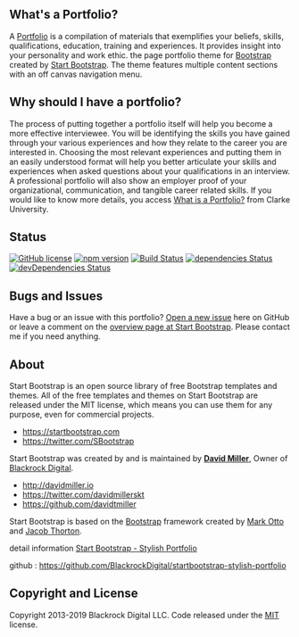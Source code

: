 ## What's a Portfolio?

A [Portfolio](https://satoshi0125.github.io/)  is a compilation of materials that exemplifies your beliefs, skills, qualifications, education, training and experiences. It provides insight into your personality and work ethic.
the page portfolio theme for [Bootstrap](http://getbootstrap.com/) created by [Start Bootstrap](http://startbootstrap.com/). The theme features multiple content sections with an off canvas navigation menu.

## Why should I have a portfolio?
The process of putting together a portfolio itself will help you become a more effective interviewee. You will be identifying the skills you have gained through your various experiences and how they relate to the career you are interested in. Choosing the most relevant experiences and putting them in an easily understood format will help you better articulate your skills and experiences when asked questions about your qualifications in an interview. A professional portfolio will also show an employer proof of your organizational, communication, and tangible career related skills.
If you would like to know more details, you access [What is a Portfolio?](https://www.clarke.edu/academics/careers-internships/student-checklist/resume-writing-and-portfolios/what-is-a-portfolio/) from Clarke University.

## Status

[![GitHub license](https://img.shields.io/badge/license-MIT-blue.svg)](https://raw.githubusercontent.com/BlackrockDigital/startbootstrap-stylish-portfolio/master/LICENSE)
[![npm version](https://img.shields.io/npm/v/startbootstrap-stylish-portfolio.svg)](https://www.npmjs.com/package/startbootstrap-stylish-portfolio)
[![Build Status](https://travis-ci.org/BlackrockDigital/startbootstrap-stylish-portfolio.svg?branch=master)](https://travis-ci.org/BlackrockDigital/startbootstrap-stylish-portfolio)
[![dependencies Status](https://david-dm.org/BlackrockDigital/startbootstrap-stylish-portfolio/status.svg)](https://david-dm.org/BlackrockDigital/startbootstrap-stylish-portfolio)
[![devDependencies Status](https://david-dm.org/BlackrockDigital/startbootstrap-stylish-portfolio/dev-status.svg)](https://david-dm.org/BlackrockDigital/startbootstrap-stylish-portfolio?type=dev)

## Bugs and Issues

Have a bug or an issue with this portfolio? [Open a new issue](https://github.com/BlackrockDigital/startbootstrap-stylish-portfolio/issues) here on GitHub or leave a comment on the [overview page at Start Bootstrap](http://startbootstrap.com/template-overviews/stylish-portfolio/).
Please contact me if you need anything.

## About

Start Bootstrap is an open source library of free Bootstrap templates and themes. All of the free templates and themes on Start Bootstrap are released under the MIT license, which means you can use them for any purpose, even for commercial projects.

* https://startbootstrap.com
* https://twitter.com/SBootstrap

Start Bootstrap was created by and is maintained by **[David Miller](http://davidmiller.io/)**, Owner of [Blackrock Digital](http://blackrockdigital.io/).

* http://davidmiller.io
* https://twitter.com/davidmillerskt
* https://github.com/davidtmiller

Start Bootstrap is based on the [Bootstrap](http://getbootstrap.com/) framework created by [Mark Otto](https://twitter.com/mdo) and [Jacob Thorton](https://twitter.com/fat).

detail information [Start Bootstrap - Stylish Portfolio](https://startbootstrap.com/template-overviews/stylish-portfolio/)

github : https://github.com/BlackrockDigital/startbootstrap-stylish-portfolio

## Copyright and License

Copyright 2013-2019 Blackrock Digital LLC. Code released under the [MIT](https://github.com/BlackrockDigital/startbootstrap-stylish-portfolio/blob/gh-pages/LICENSE) license.
